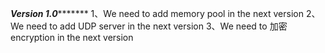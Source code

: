 ***********************Version 1.0******************************
1、We need to add memory pool in the next version
2、We need to add UDP server in the next version
3、We need to 加密 encryption in the next version
